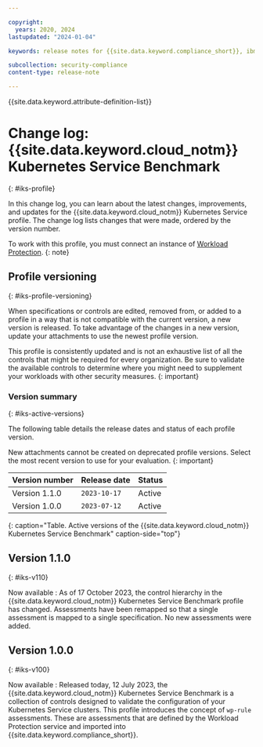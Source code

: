```yaml
---

copyright:
  years: 2020, 2024
lastupdated: "2024-01-04"

keywords: release notes for {{site.data.keyword.compliance_short}}, ibm security best practices, profile changes, enhancements, fixes, improvements

subcollection: security-compliance
content-type: release-note

---
```


{{site.data.keyword.attribute-definition-list}}

# Change log: {{site.data.keyword.cloud_notm}} Kubernetes Service Benchmark
{: #iks-profile}

In this change log, you can learn about the latest changes, improvements, and updates for the {{site.data.keyword.cloud_notm}} Kubernetes Service profile. The change log lists changes that were made, ordered by the version number.


To work with this profile, you must connect an instance of [Workload Protection](/docs/security-compliance?topic=security-compliance-setup-workload-protection).
{: note}


## Profile versioning
{: #iks-profile-versioning}

When specifications or controls are edited, removed from, or added to a profile in a way that is not compatible with the current version, a new version is released. To take advantage of the changes in a new version, update your attachments to use the newest profile version.

This profile is consistently updated and is not an exhaustive list of all the controls that might be required for every organization. Be sure to validate the available controls to determine where you might need to supplement your workloads with other security measures.
{: important}


### Version summary
{: #iks-active-versions}

The following table details the release dates and status of each profile version.

New attachments cannot be created on deprecated profile versions. Select the most recent version to use for your evaluation.
{: important}

| Version number | Release date | Status |
|:---------------|:-------------|:-------|
| Version 1.1.0 | `2023-10-17` | Active |
| Version 1.0.0 | `2023-07-12` | Active |
{: caption="Table. Active versions of the {{site.data.keyword.cloud_notm}} Kubernetes Service Benchmark" caption-side="top"}

## Version 1.1.0
{: #iks-v110}

Now available
:   As of 17 October 2023, the control hierarchy in the {{site.data.keyword.cloud_notm}} Kubernetes Service Benchmark profile has changed. Assessments have been remapped so that a single assessment is mapped to a single specification. No new assessments were added.



## Version 1.0.0
{: #iks-v100}

Now available
:   Released today, 12 July 2023, the {{site.data.keyword.cloud_notm}} Kubernetes Service Benchmark is a collection of controls designed to validate the configuration of your Kubernetes Service clusters. This profile introduces the concept of `wp-rule` assessments. These are assessments that are defined by the Workload Protection service and imported into {{site.data.keyword.compliance_short}}.
